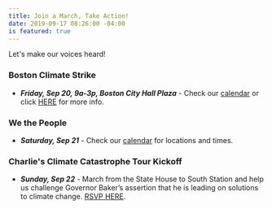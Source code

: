 ```yaml
---
title: Join a March, Take Action!
date: 2019-09-17 08:26:00 -04:00
is featured: true
---
```


Let's make our voices heard!

### Boston Climate Strike
* ***Friday, Sep 20, 9a-3p, Boston City Hall Plaza*** - Check our [calendar](http://www.indivisibleacton.org/calendar.html) or click [HERE](bit.ly/boston-climate-strike) for more info.

### We the People

* ***Saturday, Sep 21*** - Check our [calendar](http://www.indivisibleacton.org/calendar.html) for locations and times.  


### Charlie's Climate Catastrophe Tour Kickoff 

* ***Sunday, Sep 22*** - March from the State House to South Station and help us challenge Governor Baker’s assertion that he is leading on solutions to climate change.  [RSVP HERE](https://actionnetwork.org/events/charlies-march-from-the-state-house-to-weymouth/).


